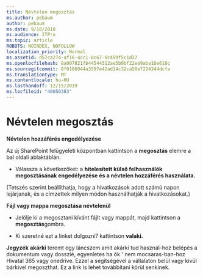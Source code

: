 ```yaml
---
title: Névtelen megosztás
ms.author: pebaum
author: pebaum
ms.date: 9/18/2018
ms.audience: ITPro
ms.topic: article
ROBOTS: NOINDEX, NOFOLLOW
localization_priority: Normal
ms.assetid: d57ca274-af16-4cc1-8c67-8c499f5c1d37
ms.openlocfilehash: 8a007821fb44544512ae5b9bf22ee9aba16e618c
ms.sourcegitcommit: 0f0186044a3597e42ad14c32ca58e7224344dcfa
ms.translationtype: MT
ms.contentlocale: hu-HU
ms.lasthandoff: 12/15/2019
ms.locfileid: "40050383"
---
```

# <a name="anonymous-sharing"></a>Névtelen megosztás

 **Névtelen hozzáférés engedélyezése**
  
Az új SharePoint felügyeleti központban kattintson a **megosztás** elemre a bal oldali ablaktáblán. 
  
- Válassza a következőket: a **hitelesített külső felhasználók megosztásának engedélyezése és a névtelen hozzáférés használata.**
  
(Tetszés szerint beállíthatja, hogy a hivatkozások adott számú napon lejárjanak, és a címzettek milyen módon használhatják a hivatkozásokat.)
    
 **Fájl vagy mappa megosztása névtelenül**
  
- Jelölje ki a megosztani kívánt fájlt vagy mappát, majd kattintson a **megosztás**gombra. 
    
- Ki szeretné ezt a linket dolgozni? kattintson **valaki.**
  
 **Jegyzék** **akárki** teremt egy láncszem amit akárki tud használ-hoz belépés a dokumentum vagy dosszié, egyenletes ha ők ' nem mocsaras-ban-hoz Hivatal 365 vagy onedrive. Ezzel a segítségével a vállalaton belül vagy kívül bárkivel megoszthat. Ez a link is lehet továbbítani körül senkinek. 
    

